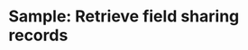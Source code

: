# Sample: Retrieve field sharing records

<!-- https://docs.microsoft.com/en-us/dynamics365/customer-engagement/developer/sample-retrieve-field-sharing-records -->